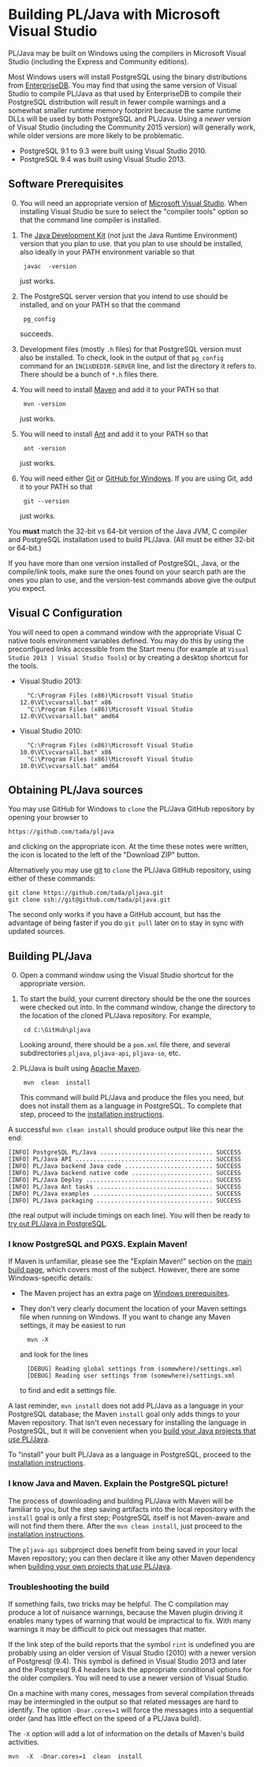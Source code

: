 # Building PL/Java with Microsoft Visual Studio

[edb]: http://www.enterprisedb.com/products-services-training/pgdownload
[msvc]: https://www.visualstudio.com/downloads/download-visual-studio-vs
[java]: http://www.oracle.com/technetwork/java/javase/downloads/index.html
[ant]: https://ant.apache.org/bindownload.cgi
[git]: https://git-scm.com/downloads
[ghd]: https://desktop.github.com/
[mvn]: https://maven.apache.org/


PL/Java may be built on Windows using the compilers in Microsoft Visual Studio
(including the Express and Community editions).

Most Windows users will install PostgreSQL using the binary distributions from
[EnterpriseDB][edb]. You may find that using the same version of Visual Studio
to compile PL/Java as that used by EnterpriseDB to compile their PostgreSQL
distribution will result in fewer compile warnings and a somewhat smaller
runtime memory footprint because the same runtime DLLs will be used by both
PostgreSQL and PL/Java. Using a *newer* version of Visual Studio (including
the Community 2015 version) will generally work, while older versions are more
likely to be problematic.

* PostgreSQL 9.1 to 9.3 were built using Visual Studio 2010.
* PostgreSQL 9.4 was built using Visual Studio 2013.

## Software Prerequisites

0. You will need an appropriate version of [Microsoft Visual Studio][msvc]. When
    installing Visual Studio be sure to select the "compiler tools" option so
    that the command line compiler is installed.

0. The [Java Development Kit][java] (not just the Java Runtime Environment) version that you plan to use.
    that you plan to use should be installed, also ideally in your PATH environment variable
    so that

        javac  -version

    just works.

0. The PostgreSQL server version that you intend to use should be installed,
    and on your PATH so that the command

        pg_config

    succeeds.

0. Development files (mostly `.h` files) for that PostgreSQL version must also
    be installed. To check, look in the output of that `pg_config` command for
    an `INCLUDEDIR-SERVER` line, and list the directory it refers to. There
    should be a bunch of `*.h` files there.

0. You will need to install [Maven][mvn] and add it to your PATH so that

        mvn -version

    just works.

0. You will need to install [Ant][ant] and add it to your PATH so that

        ant -version

    just works.

0. You will need either [Git][git] or [GitHub for Windows][ghd]. If you are using Git, add it to your PATH
    so that

        git --version

    just works.

You **must** match the 32-bit vs 64-bit version of the Java JVM, C compiler and
PostgreSQL installation  used to build PL/Java. (All must be either 32-bit or
64-bit.)

If you have more than one version installed of PostgreSQL, Java, or the
compile/link tools, make sure the ones found on your search path are the
ones you plan to use, and the version-test commands above give the output
you expect.

## Visual C Configuration

You will need to open a command window with the appropriate Visual C native
tools environment variables defined. You may do this by using the preconfigured
links accessible from the Start menu (for example at
`Visual Studio 2013 | Visual Studio Tools`) or by creating a desktop shortcut
for the tools. 

* Visual Studio 2013:

        "C:\Program Files (x86)\Microsoft Visual Studio 12.0\VC\vcvarsall.bat" x86
        "C:\Program Files (x86)\Microsoft Visual Studio 12.0\VC\vcvarsall.bat" amd64

* Visual Studio 2010:

        "C:\Program Files (x86)\Microsoft Visual Studio 10.0\VC\vcvarsall.bat" x86
        "C:\Program Files (x86)\Microsoft Visual Studio 10.0\VC\vcvarsall.bat" amd64

## Obtaining PL/Java sources

You may use GitHub for Windows to `clone` the PL/Java GitHub repository by
opening your browser to

    https://github.com/tada/pljava

and clicking on the appropriate icon. At the time these notes were written, the icon is located to the left
of the "Download ZIP" button.

Alternatively you may use [git][] to `clone` the PL/Java GitHub repository, using either of these commands:

    git clone https://github.com/tada/pljava.git
    git clone ssh://git@github.com/tada/pljava.git

The second only works if you have a GitHub account, but has the advantage
of being faster if you do `git pull` later on to stay in sync with updated
sources.


## Building PL/Java

0. Open a command window using the Visual Studio shortcut for the appropriate
    version.

0. To start the build, your current directory should be the one the sources were
    checked out into. In the
    command window, change the directory to the location of the cloned PL/Java
    repository. For example,

        cd C:\GitHub\pljava

    Looking around, there should be a `pom.xml` file there,
    and several subdirectories `pljava`, `pljava-api`, `pljava-so`, etc.

0. PL/Java is built using [Apache Maven][mvn].

        mvn  clean  install

    This command will build PL/Java and produce the files you need, but
    does not install them as a language in PostgreSQL. To complete that step,
    proceed to the [installation instructions][inst].


A successful `mvn clean install` should produce output like this near the end:

    [INFO] PostgreSQL PL/Java ................................ SUCCESS
    [INFO] PL/Java API ....................................... SUCCESS
    [INFO] PL/Java backend Java code ......................... SUCCESS
    [INFO] PL/Java backend native code ....................... SUCCESS
    [INFO] PL/Java Deploy .................................... SUCCESS
    [INFO] PL/Java Ant tasks ................................. SUCCESS
    [INFO] PL/Java examples .................................. SUCCESS
    [INFO] PL/Java packaging ................................. SUCCESS

(the real output will include timings on each line). You will then be ready
to [try out PL/Java in PostgreSQL][inst].

[inst]: ../install/install.html

### I know PostgreSQL and PGXS. Explain Maven!

If Maven is unfamiliar, please see the "Explain Maven!" section on the
[main build page](build.html), which covers most of the subject. However,
there are some Windows-specific details:

* The Maven project has an extra page on [Windows prerequisites][wprq].
* They don't very clearly document the location of your Maven settings file
    when running on Windows. If you want to change any Maven settings, it may
    be easiest to run

        mvn -X

    and look for the lines

        [DEBUG] Reading global settings from (somewhere)/settings.xml
        [DEBUG] Reading user settings from (somewhere)/settings.xml

    to find and edit a settings file.

A last reminder, `mvn install` does not add PL/Java as a language in your
PostgreSQL database; the Maven `install` goal only adds things to your
Maven repository. That isn't even necessary for installing the language in
PostgreSQL, but it will be convenient when you
[build your Java projects that _use_ PL/Java][jproj].

To "install" your built PL/Java as a language in PostgreSQL, proceed to
the [installation instructions][inst].

[wprq]: https://maven.apache.org/guides/getting-started/windows-prerequisites.html
[jproj]: ../use/hello.html
[inst]: ../install/install.html

### I know Java and Maven. Explain the PostgreSQL picture!

The process of downloading and building PL/Java with Maven will be familiar
to you, but the step saving artifacts into the local repository with the
`install` goal is only a first step; PostgreSQL itself
is not Maven-aware and will not find them there. After the `mvn clean install`,
just proceed to the [installation instructions][inst].

The `pljava-api` subproject does benefit from being saved in your local
Maven repository; you can then declare it like any other Maven
dependency when [building your own projects that _use_ PL/Java][jproj].

### Troubleshooting the build

If something fails, two tricks may be helpful. The C compilation may produce
a lot of nuisance warnings, because the Maven plugin driving it enables many
types of warning that would be impractical to fix. With many warnings it may
be difficult to pick out messages that matter.

If the link step of the build reports that the symbol `rint` is undefined
you are probably using an older version of Visual Studio (2010) with a newer
version of Postgresql (9.4). This symbol is defined in Visual Studio 2013 and
later and the Postgresql 9.4 headers lack the appropriate conditional options for
the older compilers. You will need to use a newer version of Visual Studio.

On a machine with many cores, messages from several compilation threads may be
intermingled in the output so that related messages are hard to identify.
The option `-Dnar.cores=1` will force the messages into a sequential order
(and has little effect on the speed of a PL/Java build).

The `-X` option will add a lot of information on the details of Maven's
build activities.

    mvn  -X  -Dnar.cores=1  clean  install
